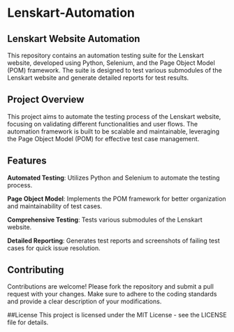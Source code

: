 # Lenskart-Automation

## Lenskart Website Automation
This repository contains an automation testing suite for the Lenskart website, developed using Python, Selenium, and the Page Object Model (POM) framework. The suite is designed to test various submodules of the Lenskart website and generate detailed reports for test results.

## Project Overview
This project aims to automate the testing process of the Lenskart website, focusing on validating different functionalities and user flows. The automation framework is built to be scalable and maintainable, leveraging the Page Object Model (POM) for effective test case management.

## Features
**Automated Testing**: Utilizes Python and Selenium to automate the testing process.

**Page Object Model**: Implements the POM framework for better organization and maintainability of test cases.

**Comprehensive Testing**: Tests various submodules of the Lenskart website.

**Detailed Reporting**: Generates test reports and screenshots of failing test cases for quick issue resolution.

## Contributing
Contributions are welcome! Please fork the repository and submit a pull request with your changes. Make sure to adhere to the coding standards and provide a clear description of your modifications.

##License
This project is licensed under the MIT License - see the LICENSE file for details.

